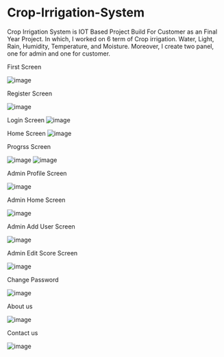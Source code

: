 # Crop-Irrigation-System

Crop Irrigation System is IOT Based Project Build For Customer as an Final Year Project. In which, I worked on 6 term of Crop irrigation. Water, Light, Rain, Humidity, Temperature, and Moisture. Moreover, I create two panel, one for admin and one for customer.

First Screen

![image](https://user-images.githubusercontent.com/57446794/183341689-c8670aa9-ac4c-4d09-a1a4-fa7b5ca4de85.png)

Register Screen

![image](https://user-images.githubusercontent.com/57446794/183341750-0c13a93c-f65e-47fb-92b7-4f6e972eaa51.png)

Login Screen
![image](https://user-images.githubusercontent.com/57446794/183341772-366b1b18-3e1b-4d16-a4cb-49114636ff91.png)

Home Screen
![image](https://user-images.githubusercontent.com/57446794/183341830-634855e0-005f-4a0c-a3f8-afba99c5b0e2.png)

Progrss Screen

![image](https://user-images.githubusercontent.com/57446794/183341871-d3fdec6c-82f0-401b-8ca6-3e604ce313e6.png)
![image](https://user-images.githubusercontent.com/57446794/183341886-d54cd558-4fc1-473f-b2cf-75b67d0a8f0d.png)

Admin Profile Screen

![image](https://user-images.githubusercontent.com/57446794/183341936-b8e68544-e35c-49d8-bc5b-05ef82d42751.png)

Admin Home Screen

![image](https://user-images.githubusercontent.com/57446794/183341979-f5f1fc9c-57e8-4dc1-bdff-c7ebebfb5f0c.png)

Admin Add User Screen

![image](https://user-images.githubusercontent.com/57446794/183342055-07c5cf50-5d0b-48e4-948a-aa57863b217a.png)

Admin Edit Score Screen

![image](https://user-images.githubusercontent.com/57446794/183342120-441c8108-39cc-458f-af6c-689b0714e6f5.png)

Change Password

![image](https://user-images.githubusercontent.com/57446794/183342185-ddb79b62-8bbd-4dbb-8b13-0d15677e8f53.png)

About us 

![image](https://user-images.githubusercontent.com/57446794/183342234-fbd94b29-b129-4dd4-b174-0d99990b1cf2.png)

Contact us

![image](https://user-images.githubusercontent.com/57446794/183342278-a822427d-2778-43ef-b05d-ede985c24f0c.png)

